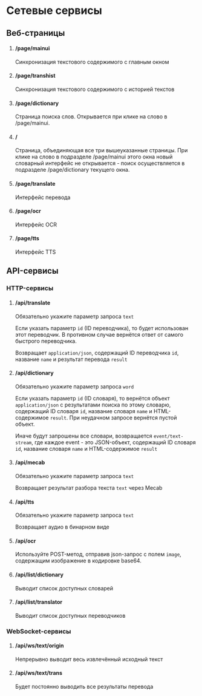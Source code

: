 # Сетевые сервисы

## Веб-страницы

1. #### /page/mainui

    Синхронизация текстового содержимого с главным окном

1. #### /page/transhist

    Синхронизация текстового содержимого с историей текстов

1. #### /page/dictionary

    Страница поиска слов. Открывается при клике на слово в /page/mainui.

1. #### /

    Страница, объединяющая все три вышеуказанные страницы. При клике на слово в подразделе /page/mainui этого окна новый словарный интерфейс не открывается - поиск осуществляется в подразделе /page/dictionary текущего окна.

1. #### /page/translate

    Интерфейс перевода

1. #### /page/ocr

    Интерфейс OCR

1. #### /page/tts

    Интерфейс TTS

## API-сервисы

### HTTP-сервисы

1. #### /api/translate

    Обязательно укажите параметр запроса `text`

    Если указать параметр `id` (ID переводчика), то будет использован этот переводчик. В противном случае вернётся ответ от самого быстрого переводчика.

    Возвращает `application/json`, содержащий ID переводчика `id`, название `name` и результат перевода `result`

1. #### /api/dictionary

    Обязательно укажите параметр запроса `word`

    Если указать параметр `id` (ID словаря), то вернётся объект `application/json` с результатами поиска по этому словарю, содержащий ID словаря `id`, название словаря `name` и HTML-содержимое `result`. При неудачном запросе вернётся пустой объект.

    Иначе будут запрошены все словари, возвращается `event/text-stream`, где каждое event - это JSON-объект, содержащий ID словаря `id`, название словаря `name` и HTML-содержимое `result`

1. #### /api/mecab

    Обязательно укажите параметр запроса `text`

    Возвращает результат разбора текста `text` через Mecab

1. #### /api/tts

    Обязательно укажите параметр запроса `text`

    Возвращает аудио в бинарном виде

1. #### /api/ocr

    Используйте POST-метод, отправив json-запрос с полем `image`, содержащим изображение в кодировке base64.

1. #### /api/list/dictionary

    Выводит список доступных словарей

1. #### /api/list/translator

    Выводит список доступных переводчиков


### WebSocket-сервисы

1.  #### /api/ws/text/origin

    Непрерывно выводит весь извлечённый исходный текст

1.  #### /api/ws/text/trans

    Будет постоянно выводить все результаты перевода
